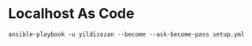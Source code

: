 # Localhost As Code

```shell
ansible-playbook -u yildizozan --become --ask-become-pass setup.yml
```